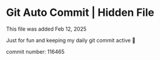 # Git Auto Commit | Hidden File

This file was added Feb 12, 2025

Just for fun and keeping my daily git commit active 🤪

commit number: 116465
